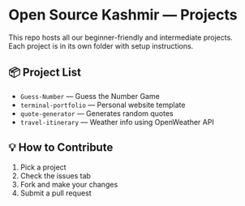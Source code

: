 # Open Source Kashmir — Projects

This repo hosts all our beginner-friendly and intermediate projects.  
Each project is in its own folder with setup instructions.

## 📦 Project List
- `Guess-Number` — Guess the Number Game
- `terminal-portfolio` — Personal website template
- `quote-generator` — Generates random quotes
- `travel-itinerary` — Weather info using OpenWeather API

## 💡 How to Contribute
1. Pick a project
2. Check the issues tab
3. Fork and make your changes
4. Submit a pull request
